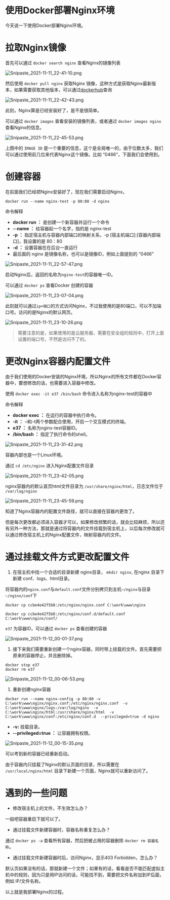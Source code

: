 # 使用Docker部署Nginx环境

今天说一下使用Docker部署Nginx环境。

# 拉取Nginx镜像

首先可以通过 `docker search nginx` 查看Nginx的镜像列表

![Snipaste_2021-11-11_22-41-10.png](https://p3-juejin.byteimg.com/tos-cn-i-k3u1fbpfcp/b8668c9692644c95884bb286a46ec7bb~tplv-k3u1fbpfcp-zoom-in-crop-mark:1512:0:0:0.awebp?)

然后使用 `docker pull nginx` 获取Nginx 镜像，这种方式是获取Nginx最新版本，如果需要获取其他版本，可以通过[dockerhub](https://link.juejin.cn/?target=https%3A%2F%2Fhub.docker.com%2F_%2Fnginx%3Ftab%3Ddescription)查询

![Snipaste_2021-11-11_22-42-43.png](https://p9-juejin.byteimg.com/tos-cn-i-k3u1fbpfcp/305157f7919740b4bb1073b4bb2faf69~tplv-k3u1fbpfcp-zoom-in-crop-mark:1512:0:0:0.awebp?)

此刻，Nginx算是已经安装好了，是不是很简单。

可以通过 `docker images` 查看安装的镜像列表，或者通过 `docker images nginx` 查看Nginx的信息。

![Snipaste_2021-11-11_22-45-53.png](https://p9-juejin.byteimg.com/tos-cn-i-k3u1fbpfcp/12a90097cece4a519d1c9903a97dc45f~tplv-k3u1fbpfcp-zoom-in-crop-mark:1512:0:0:0.awebp?)

上图中的 `IMAGE ID` 是一个重要的信息，这个是全局唯一的，由于位数太多，我们可以通过使用前几位来代表Nginx这个镜像。比如 “0466”，下面我们会使用到。

# 创建容器

在前面我们已经把Nginx安装好了，现在我们需要启动Nginx。

```shell
docker run --name nginx-test -p 80:80 -d nginx
```

命令解释

- **docker run ：** 是创建一个新容器并运行一个命令
- **--name ：** 给容器起一个名字，指的是 nginx-test
- **-p ：** 指定宿主机与容器内部端口的映射关系，-p [宿主机端口]:[容器内部端口]，我设置的是 80：80
- **-d ：** 设置容器在在后台一直运行
- 最后面的 nginx 是镜像名称，也可以是镜像ID，例如上面提到的 “0466”

![Snipaste_2021-11-11_22-57-47.png](https://p6-juejin.byteimg.com/tos-cn-i-k3u1fbpfcp/045a67a602ba46dabaa876a986054575~tplv-k3u1fbpfcp-zoom-in-crop-mark:1512:0:0:0.awebp?)

启动Nginx后，返回的名称为`nginx-test`的容器唯一ID。

可以通过 `docker ps` 查看Docker 创建的容器

![Snipaste_2021-11-11_23-07-04.png](https://p1-juejin.byteimg.com/tos-cn-i-k3u1fbpfcp/1a52370a149a418bbb06e6cd27125720~tplv-k3u1fbpfcp-zoom-in-crop-mark:1512:0:0:0.awebp?)

此刻就可以通过`ip+端口`的方式访问Nginx，不过我使用的是80端口，可以不加端口号。访问的是Nginx的默认网页。

![Snipaste_2021-11-11_23-10-26.png](https://p6-juejin.byteimg.com/tos-cn-i-k3u1fbpfcp/c1ec17d1c32c43139baad5f9d7b08e0a~tplv-k3u1fbpfcp-zoom-in-crop-mark:1512:0:0:0.awebp?)

> 需要注意的是，如果使用的是云服务器，需要在安全组的规则中，打开上面设置的端口号，不然是访问不了的。

# 更改Nginx容器内配置文件

由于我们使用的Docker安装的Nginx环境，所以Nginx的所有文件都在Docker容器中，要想修改的话，也需要进入容器中修改。

使用 `docker exec -it e37 /bin/bash` 命令进入名称为nginx-test的容器中

命令解释

- **docker exec ：** 在运行的容器中执行命令。
- **-it ：** -i和-t两个参数配合使用，开启一个交互模式的终端。
- **e37 ：** 名称为nginx-test容器ID。
- **/bin/bash ：** 指定了执行命令的shell。

![Snipaste_2021-11-11_23-31-42.png](https://p3-juejin.byteimg.com/tos-cn-i-k3u1fbpfcp/ae7a89cbc31c4f49845ae25f2793675a~tplv-k3u1fbpfcp-zoom-in-crop-mark:1512:0:0:0.awebp?)

容器内部也是一个Linux环境。

通过 `cd /etc/nginx` 进入Nginx配置文件目录

![Snipaste_2021-11-11_23-42-05.png](https://p3-juejin.byteimg.com/tos-cn-i-k3u1fbpfcp/bcd4d658c369462b9f5440c3a2305bd9~tplv-k3u1fbpfcp-zoom-in-crop-mark:1512:0:0:0.awebp?)

nginx容器内的默认首页html文件目录为 `/usr/share/nginx/html`，日志文件位于 `/var/log/nginx`

![Snipaste_2021-11-11_23-45-59.png](https://p9-juejin.byteimg.com/tos-cn-i-k3u1fbpfcp/ad9b1e9037b846f3b5650d8cd069a216~tplv-k3u1fbpfcp-zoom-in-crop-mark:1512:0:0:0.awebp?)

知道了Nginx容器内的配置文件路径，就可以直接在容器内更改了。

但是每次更改都必须进入容器才可以，如果修改频繁的话，就会比较麻烦，所以还有另外一种方法，那就是通过将容器内的文件挂载到宿主机上，以后每次修改就可以通过修改宿主机上的Nginx配置文件，映射容器内的文件。

# 通过挂载文件方式更改配置文件

1. 在宿主机中找一个合适的目录新建 nginx目录， `mkdir nginx`, 在nginx 目录下新建 conf、logs、html目录。

将容器内的`nginx.conf`与`default.conf`文件分别拷贝到主机`~/nginx`与目录`~/nginx/conf`下

```shell
docker cp ccbe4e42f5b8:/etc/nginx/nginx.conf C:\work\www\nginx

docker cp ccbe4e42f5b8:/etc/nginx/conf.d/default.conf C:\work\www\nginx/conf/
```

`e37` 为容器ID，可以通过 `docker ps` 查看创建的容器

![Snipaste_2021-11-12_00-01-37.png](https://p6-juejin.byteimg.com/tos-cn-i-k3u1fbpfcp/d58a21e8d7ba456ab566cbd20c0aedad~tplv-k3u1fbpfcp-zoom-in-crop-mark:1512:0:0:0.awebp?)

1. 接下来我们需要重新创建一个nginx容器，同时带上挂载的文件。首先需要把原来的容器停止，并且删除掉。

```shell
docker stop e37
docker rm e37
```

![Snipaste_2021-11-12_00-06-53.png](https://p6-juejin.byteimg.com/tos-cn-i-k3u1fbpfcp/b814df1918b5463c9498b3473dcbb266~tplv-k3u1fbpfcp-zoom-in-crop-mark:1512:0:0:0.awebp?)

1. 重新创建nginx容器

```shell
docker run --name nginx-config -p 80:80 -v C:\work\www\nginx/nginx.conf:/etc/nginx/nginx.conf  -v C:\work\www\nginx/logs:/var/log/nginx  -v C:\work\www\nginx/html:/usr/share/nginx/html  -v C:\work\www\nginx/conf:/etc/nginx/conf.d  --privileged=true -d nginx
```

- **-v:** 挂载目录。
- **--privileged=true ：** 让容器拥有权限。

![Snipaste_2021-11-12_00-15-35.png](https://p9-juejin.byteimg.com/tos-cn-i-k3u1fbpfcp/5224d6f60aaf49f39e3425fc4667fc7b~tplv-k3u1fbpfcp-zoom-in-crop-mark:1512:0:0:0.awebp?)

可以考到新的容器已经重新启动。

由于容器内只挂载了Nginx的默认页面的目录，所以需要在 `/usr/local/nginx/html` 目录下新建一个页面，Nginx就可以重新访问了。

# 遇到的一些问题

- 修改宿主机上的文件，不生效怎么办？

一般吧容器重启下就可以了。

- 通过挂载文件新建容器时，容器名称重复怎么办？

通过 `docker ps -a` 查看所有容器，然后把被占用的容器删除 `docker rm 容器名称`。

- 通过挂载文件新建容器时后，访问Nginx，显示403 Forbidden，怎么办？

默认页如果没有的话，那就新建一个文件；如果有的话，看看是否不能匹配虚拟主机中的规则，因为只是用IP访问的话，可能找不到，需要把文件名称加到IP后面，例如 IP/文件名称。

以上就是我部署Nginx的过程。